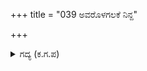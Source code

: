 +++
title = "039 ಅವರೊಳಗಲಕೆ ನಿನ್ದ"

+++

<details><summary>ಗದ್ಯ (ಕ.ಗ.ಪ) </summary>

39. " ವಿಶಾಲವಾದ ಜಾಗದಲ್ಲಿ ನಿಂತಿರುವ  ಕೌರವರ ಸೇನೆಯ ವೀರರೆಲ್ಲರನ್ನು ಯಮನಿಗೆ  ಔತಣವಾಗಿಸದೆ, ಭೂಮಿಯನ್ನು ಗೆಲ್ಲದೇ ಮಹಾರಥರೆನ್ನಿಸಿಕೊಂಡವರನ್ನು ಭೂಮಿಯ ಮೇಲೆ ಮಲಗಿಸದೆ,  ನನಗೆ ಎದುರಾದವರನ್ನು ನುಂಗದೆ ಬಿಟ್ಟರೆ,  ನಾನು ದೇವೇಂದ್ರನ ಮಗನಾದ ಅರ್ಜುನನಿಗೆ ಮಗನಲ್ಲ." ಎಂದು ಅಭಿಮನ್ಯು ಹೇಳಿದನು.
</details>
